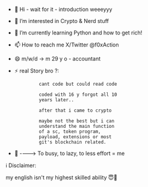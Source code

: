 - 👋 Hi - wait for it - introduction weeeyyy
- 👀 I’m interested in Crypto & Nerd stuff
- 🌱 I’m currently learning Python and how to get rich! 
- 📫 How to reach me X/Twitter @f0xAction
- 😄 m/w/d -> m 29 y o - accountant 
- ⚡ real Story bro ?: 

               cant code but could read code

               coded with 16 y forgot all 10 
               years later..

               after that i came to crypto 

               maybe not the best but i can
               understand the main function 
               of a sc, token program,
               payload, extensions or most
               git's blockchain related.


- 🥸 ---->     To busy, to lazy, to less 
               effort = me          
               

ℹ️ Disclaimer:


 my english isn't my highest skilled ability 😇🤯

